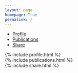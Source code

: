 ```yaml
---
layout: page
homepage: True
permalink: /
---
```


<ul class="nav nav-tabs" role="tablist" id="myTab">
  <li class="active"><a href="#profile" role="tab" data-toggle="tab">Profile</a></li>
  <li><a href="#publications" role="tab" data-toggle="tab">Publications</a></li>
  <li><a href="#share" role="tab" data-toggle="tab">Share</a></li>
</ul>

<div class="tab-content">
  <div class="tab-pane active" id="profile"> 
  	{% include profile.html %}
  </div>

  <div class="tab-pane" id="publications"> 
	  {% include publications.html %}
  </div>

  <div class="tab-pane" id="share"> 
  	{% include share.html %}
  </div>

</div>

<script>
 function activaTab(tab){
    $('.nav-tabs a[href="#' + tab + '"]').tab('show');
	};

	activaTab('profile');
</script>




